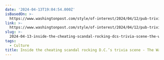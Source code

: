 ```yaml
---
date: '2024-04-13T19:04:54.000Z'
isBasedOn: >-
  https://www.washingtonpost.com/style/of-interest/2024/04/12/pub-trivia-cheating-scandal-dc/
link: >-
  https://www.washingtonpost.com/style/of-interest/2024/04/12/pub-trivia-cheating-scandal-dc/
slug: >-
  2024-04-13-inside-the-cheating-scandal-rocking-dcs-trivia-scene-the-washington-po
tags:
  - Culture
title: Inside the cheating scandal rocking D.C.’s trivia scene - The Washington Po
---
```


